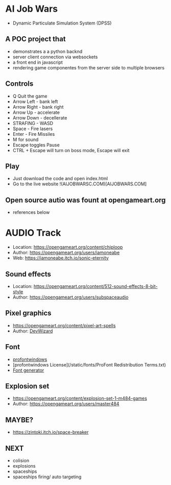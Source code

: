 
# AI Job Wars

- Dynamic Particulate Simulation System (DPSS)

## A POC project that

- demonstrates a a python backnd
- server client connection via websockets
- a front end in javascript
- rendering game componentes from the server side to multiple browsers

## Controls

- Q Quit the game
- Arrow Left - bank left
- Arrow Right - bank right
- Arrow Up  - accelerate
- Arrow Down - decellerate
- STRAFING - WASD
- Space - Fire lasers
- Enter - Fire Missiles
- M for sound
- Escape toggles  Pause
- CTRL + Escape will turn on boss mode, Escape will exit

## Play
- Just download the code and open index.html
- Go to the live website !(AIJOBWARSC.COM)[AIJOBWARS.COM]

## Open source autio was fount at opengameart.org

- references below

# AUDIO Track

- Location: https://opengameart.org/content/chiploop
- Author: https://opengameart.org/users/iamoneabe
- Web: https://iamoneabe.itch.io/sonic-eternity

## Sound effects

- Location: https://opengameart.org/content/512-sound-effects-8-bit-style
- Author: https://opengameart.org/users/subspaceaudio

## Pixel graphics

- https://opengameart.org/content/pixel-art-spells
- Author: [DevWizard](https://opengameart.org/users/devwizard)

## Font

- [profontwindows](https://www.fontsquirrel.com/fonts/profontwindows)
- [profontwindows License](/static/fonts/ProFont Redistribution Terms.txt)
- [Font generator](https://www.textstudio.com/")

## Explosion set

- https://opengameart.org/content/explosion-set-1-m484-games
- Author: https://opengameart.org/users/master484

## MAYBE?
- https://zintoki.itch.io/space-breaker

## NEXT

- colision
- explosions
- spaceships
- spaceships firing/ auto targeting